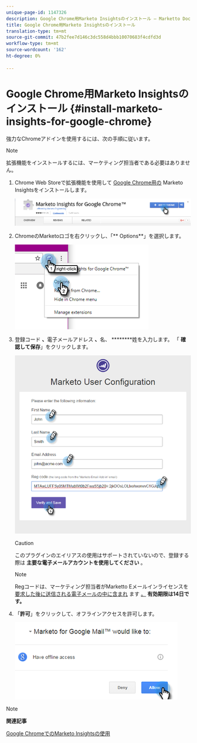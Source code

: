 ```yaml
---
unique-page-id: 1147326
description: Google Chrome用Marketo Insightsのインストール — Marketto Docs — 製品ドキュメント
title: Google Chrome用Marketo Insightsのインストール
translation-type: tm+mt
source-git-commit: 47b2fee7d146c3dc558d4bbb10070683f4cdfd3d
workflow-type: tm+mt
source-wordcount: '162'
ht-degree: 0%

---
```



# Google Chrome用Marketo Insightsのインストール {#install-marketo-insights-for-google-chrome}

強力なChromeアドインを使用するには、次の手順に従います。

>[!NOTE]
>
>拡張機能をインストールするには、マーケティング担当者である必要はありません。

1. Chrome Web Storeで拡張機能を使用して [Google Chrome用の](https://chrome.google.com/webstore/detail/marketo-for-google-mail/jjkfbhajlmoeegbjgjipliamplidmbjb) Marketo Insightsをインストールします。

   ![](assets/image2015-10-5-10-3a24-3a7.png)

1. ChromeのMarketoロゴを右クリックし、「** Options**」を選択します。

   ![](assets/two.png)

1. 登録コード **、**&#x200B;電子メールアドレス **、**&#x200B;名、 ********&#x200B;姓を入力します。 「 **確認して保存**」をクリックします。

   ![](assets/three.png)

   >[!CAUTION]
   >
   >このプラグインのエイリアスの使用はサポートされていないので、登録する際は **主要な電子メールアカウントを使用してください** 。

   >[!NOTE]
   >
   >Regコードは、マーケティング担当者がMarketto Eメールインライセンスを [要求した後に送信される電子メールの中に含まれ](http://docs.marketo.com/pages/viewpage.action?pageid=7510848) ます [](../../../product-docs/marketo-sales-insight/msi-outlook-plugin/issue-a-marketo-email-add-in-license.md)[。](http://docs.marketo.com/pages/viewpage.action?pageid=7510848) **有効期限は14日です。**

1. 「**許可**」をクリックして、オフラインアクセスを許可します。

   ![](assets/image2015-10-5-10-3a34-3a1.png)

>[!NOTE]
>
>**関連記事**
>
>[Google ChromeでのMarketo Insightsの使用](using-marketo-insights-for-google-chrome.md)

